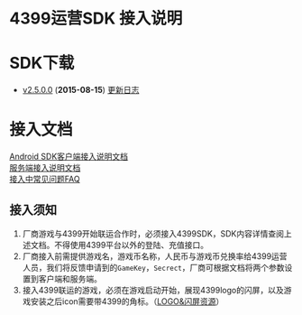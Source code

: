 4399运营SDK 接入说明
==============
# SDK下载
* [v2.5.0.0](https://github.com/4399SDKDev/4399OperateSDK/archive/v2.5.0.0.zip) (__2015-08-15__) [更新日志](/Document/VersionLog.md)

# 接入文档
[Android SDK客户端接入说明文档](https://github.com/4399SDKDev/4399OperateSDK/blob/master/Document/ClientDocument.md)   
[服务端接入说明文档](https://github.com/4399SDKDev/4399OperateSDK/blob/master/Document/ServerDocument.md)  
[接入中常见问题FAQ](https://github.com/4399SDKDev/4399OperateSDK/blob/master/Document/ClientFAQ.md)

## 接入须知   
1. 厂商游戏与4399开始联运合作时，必须接入4399SDK，SDK内容详情查阅上述文档。不得使用4399平台以外的登陆、充值接口。  
2. 厂商接入前需提供游戏名，游戏币名称，人民币与游戏币兑换率给4399运营人员，我们将反馈申请到的`GameKey`，`Secrect`，厂商可根据文档将两个参数设置到客户端和服务端。  
3. 接入4399联运的游戏，必须在游戏启动开始，展现4399logo的闪屏，以及游戏安装之后icon需要带4399的角标。（[LOGO&闪屏资源](https://github.com/4399SDKDev/4399OperateSDK/blob/master/Resource)）  


